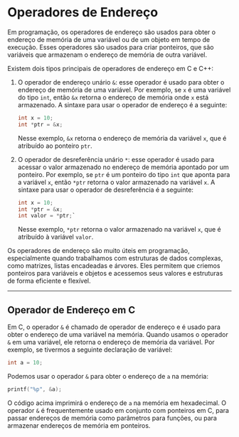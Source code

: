 # Operadores de Endereço
Em programação, os operadores de endereço são usados para obter o endereço de memória de uma variável ou de um objeto em tempo de execução. Esses operadores são usados ​​para criar ponteiros, que são variáveis ​​que armazenam o endereço de memória de outra variável.

Existem dois tipos principais de operadores de endereço em C e C++:

1.  O operador de endereço unário `&`: esse operador é usado para obter o endereço de memória de uma variável. Por exemplo, se `x` é uma variável do tipo `int`, então `&x` retorna o endereço de memória onde `x` está armazenado. A sintaxe para usar o operador de endereço é a seguinte:
    
    ```C
    int x = 10; 
    int *ptr = &x;
	```
    
    Nesse exemplo, `&x` retorna o endereço de memória da variável `x`, que é atribuído ao ponteiro `ptr`.
    
2.  O operador de desreferência unário `*`: esse operador é usado para acessar o valor armazenado no endereço de memória apontado por um ponteiro. Por exemplo, se `ptr` é um ponteiro do tipo `int` que aponta para a variável `x`, então `*ptr` retorna o valor armazenado na variável `x`. A sintaxe para usar o operador de desreferência é a seguinte:
    
    ```C
	int x = 10; 
	int *ptr = &x; 
	int valor = *ptr;`
	```
    
    Nesse exemplo, `*ptr` retorna o valor armazenado na variável `x`, que é atribuído à variável `valor`.
    
Os operadores de endereço são muito úteis em programação, especialmente quando trabalhamos com estruturas de dados complexas, como matrizes, listas encadeadas e árvores. Eles permitem que criemos ponteiros para variáveis e objetos e acessemos seus valores e estruturas de forma eficiente e flexível.

---

## Operador de Endereço em C

Em C, o operador `&` é chamado de operador de endereço e é usado para obter o endereço de uma variável na memória. Quando usamos o operador `&` em uma variável, ele retorna o endereço de memória da variável. Por exemplo, se tivermos a seguinte declaração de variável:

``` C
int a = 10;
```

Podemos usar o operador `&` para obter o endereço de `a` na memória:

```C
printf("%p", &a);
```

O código acima imprimirá o endereço de `a` na memória em hexadecimal. O operador `&` é frequentemente usado em conjunto com ponteiros em C, para passar endereços de memória como parâmetros para funções, ou para armazenar endereços de memória em ponteiros.